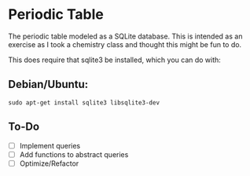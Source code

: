 # Periodic Table
The periodic table modeled as a SQLite database. This is intended as an exercise as I took a chemistry class and thought this might be fun to do.

This does require that sqlite3 be installed, which you can do with:

## Debian/Ubuntu:
`sudo apt-get install sqlite3 libsqlite3-dev`

## To-Do
- [ ] Implement queries
- [ ] Add functions to abstract queries
- [ ] Optimize/Refactor
